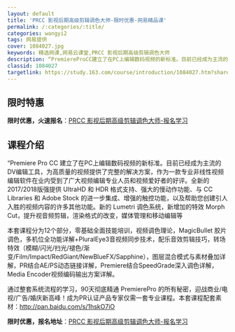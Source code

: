 ```yaml
---
layout: default
title: 'PRCC 影视后期高级剪辑调色大师-限时优惠-网易精品课'
permalink: /:categories/:title/
categories: wangyi2
tags: 网易提供
cover: 1084027.jpg
keywords: 精选网课,网易云课堂,PRCC 影视后期高级剪辑调色大师
description: “PremiereProCC建立了在PC上编辑数码视频的新标准。目前已经成为主流的DV编辑工具，为高质量的视频提供了完整
classid: 1084027
targetlink: https://study.163.com/course/introduction/1084027.htm?share=1&shareId=1025206652&utm_campaign=share&utm_medium=iphoneShare&utm_source=&utm_u=1025206652
---
```


## 限时特惠

**限时优惠，火速报名**：[PRCC 影视后期高级剪辑调色大师-报名学习](https://study.163.com/course/introduction/1084027.htm?share=1&shareId=1025206652&utm_campaign=share&utm_medium=iphoneShare&utm_source=&utm_u=1025206652)

## 课程介绍

“Premiere Pro CC 建立了在PC上编辑数码视频的新标准。目前已经成为主流的DV编辑工具，为高质量的视频提供了完整的解决方案，作为一款专业非线性视频编辑软件在业内受到了广大视频编辑专业人员和视频爱好者的好评。全新的2017/2018版强提供 UltraHD 和 HDR 格式支持、强大的慢动作功能、与 CC Libraries 和 Adobe Stock 的进一步集成、增强的触控功能，以及帮助您创建引人入胜的视频内容的许多其他功能。新的 Lumetri 调色系统，新增加的特效 Morph Cut，提升视音频剪辑，渲染格式的改变，媒体管理和移动编辑等



本套课程分为12个部分，零基础全面技能培训，视频调色理论，MagicBullet 胶片调色，多机位全功能详解+PluralEye3音视频同步技术，配乐音效剪辑技巧，转场特效（模糊/闪光/扫光/褪色/渐变/Film/Impact/RedGiant/NewBlueFX/Sapphine），图层混合模式与素材叠加详解，PR结合AE/PS动态链接详解，Premiere结合SpeedGrade深入调色详解，Media Encoder视频编码输出方案详解。



通过整套系统流程的学习，90天彻底精通 PremierePro 的所有秘密，迎战商业/电视/广告/婚庆新高峰！成为PR认证产品专家仅需一套专业课程。本套课程配套素材：http://pan.baidu.com/s/1hskO7iO

**限时优惠，报名地址**：[PRCC 影视后期高级剪辑调色大师-报名学习](https://study.163.com/course/introduction/1084027.htm?share=1&shareId=1025206652&utm_campaign=share&utm_medium=iphoneShare&utm_source=&utm_u=1025206652)

